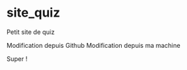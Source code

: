 # site_quiz

Petit site de quiz

Modification depuis Github
Modification depuis ma machine

Super !
